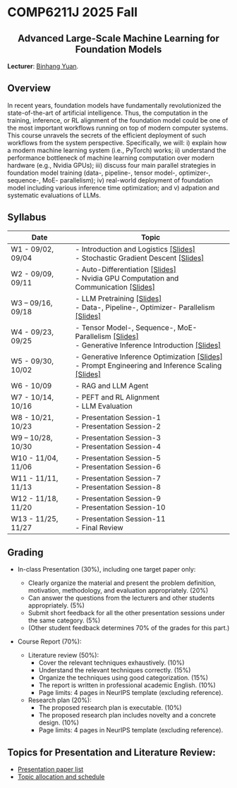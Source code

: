 # COMP6211J 2025 Fall

</div>

<h2 style="text-align: center;"> Advanced Large-Scale Machine Learning for Foundation Models </h2>

**Lecturer**: [Binhang Yuan](https://binhangyuan.github.io/site/). 

## Overview

In recent years, foundation models have fundamentally revolutionized the state-of-the-art of artificial intelligence. Thus, the computation in the training, inference, or RL alignment of the foundation model could be one of the most important workflows running on top of modern computer systems. This course unravels the secrets of the efficient deployment of such workflows from the system perspective. Specifically, we will: i) explain how a modern machine learning system (i.e., PyTorch) works; ii) understand the performance bottleneck of machine learning computation over modern hardware (e.g., Nvidia GPUs); iii) discuss four main parallel strategies in foundation model training (data-, pipeline-, tensor model-, optimizer-, sequence-, MoE- parallelism); iv) real-world deployment of foundation model including various inference time optimization; and v) adpation and systematic evaluations of LLMs.


## Syllabus 

| Date | Topic |
|-----|------|
| W1 - 09/02, 09/04  | - Introduction and Logistics [[Slides]](https://github.com/Relaxed-System-Lab/HKUST-COMP6211J-2025fall/blob/main/slides/Lecture%201%20-%20Introduction%20and%20Logistics.pdf)  <br> - Stochastic Gradient Descent [[Slides]](https://github.com/Relaxed-System-Lab/HKUST-COMP6211J-2025fall/blob/main/slides/Lecture%202%20-%20Stochastic%20Gradient%20Descent.pdf) |
| W2 - 09/09, 09/11  | - Auto-Differentiation [[Slides]](https://github.com/Relaxed-System-Lab/HKUST-COMP6211J-2025fall/blob/main/slides/Lecture%203%20-%20Automatic%20Differentiation.pdf)  <br> -  Nvidia GPU Computation and Communication [[Slides]](https://github.com/Relaxed-System-Lab/HKUST-COMP6211J-2025fall/blob/main/slides/Lecture%204%20-%20Nvidia%20GPU%20Computation%20and%20Communication.pdf) |
| W3 – 09/16, 09/18  | - LLM Pretraining [[Slides]](https://github.com/Relaxed-System-Lab/HKUST-COMP6211J-2025fall/blob/main/slides/Lecture%205%20-%20LLM%20Pretraining.pdf) <br> - Data-, Pipeline-, Optimizer- Parallelism [[Slides]](https://github.com/Relaxed-System-Lab/HKUST-COMP6211J-2025fall/blob/main/slides/Lecture%206%20-%20Data-%20Pipeline-%20Optimizer-%20Parallel%20Training.pdf)|
| W4 - 09/23, 09/25  | - Tensor Model-, Sequence-, MoE- Parallelism [[Slides]](https://github.com/Relaxed-System-Lab/HKUST-COMP6211J-2025fall/blob/main/slides/Lecture%207%20-%20Tensor%20Model-%20MoE-%20Sequence-%20Parallelel%20Training.pdf) <br> - Generative Inference Introduction [[Slides]](https://github.com/Relaxed-System-Lab/HKUST-COMP6211J-2025fall/blob/main/slides/Lecture%208%20-%20Generative%20Inference%20Overview.pdf) |
| W5 - 09/30, 10/02  | - Generative Inference Optimization [[Slides]](https://github.com/Relaxed-System-Lab/HKUST-COMP6211J-2025fall/blob/main/slides/Lecture%209%20-%20Generative%20Inference%20Optimization.pdf)  <br> - Prompt Engineering and Inference Scaling [[Slides]](https://github.com/Relaxed-System-Lab/HKUST-COMP6211J-2025fall/blob/main/slides/Lecture%2010%20-%20Prompt%20Engineering%20and%20Inference%20Scaling.pdf) |
| W6 - 10/09         | - RAG and LLM Agent   |
| W7 - 10/14, 10/16  | - PEFT and RL Alignment <br> - LLM Evaluation | 
| W8 - 10/21, 10/23  | - Presentation Session-1 <br> - Presentation Session-2 |
| W9 – 10/28, 10/30  | - Presentation Session-3 <br> - Presentation Session-4 |
| W10 - 11/04, 11/06 | - Presentation Session-5 <br> - Presentation Session-6 |
| W11 - 11/11, 11/13 | - Presentation Session-7 <br> - Presentation Session-8 |
| W12 - 11/18, 11/20 | - Presentation Session-9 <br> - Presentation Session-10 |
| W13 - 11/25, 11/27 | - Presentation Session-11 <br> - Final Review |

## Grading

- In-class Presentation (30%), including one target paper only:
  - Clearly organize the material and present the problem definition, motivation, methodology, and evaluation appropriately. (20%)
  - Can answer the questions from the lecturers and other students appropriately. (5%)
  - Submit short feedback for all the other presentation sessions under the same category. (5%)
  - (Other student feedback determines 70% of the grades for this part.)

- Course Report (70%):
  - Literature review (50%):
    - Cover the relevant techniques exhaustively. (10%) 
    - Understand the relevant techniques correctly. (15%)
    - Organize the techniques using good categorization. (15%) 
    - The report is written in professional academic English. (10%)
    - Page limits: 4 pages in NeurIPS template (excluding reference). 
  - Research plan (20%):
    - The proposed research plan is executable. (10%)
    - The proposed research plan includes novelty and a concrete design. (10%) 
    - Page limits: 4 pages in NeurIPS template (excluding reference).


## Topics for Presentation and Literature Review:
 - [Presentation paper list](https://github.com/Relaxed-System-Lab/HKUST-COMP6211J-2025fall/blob/main/topics.md)
 - [Topic allocation and schedule](https://github.com/Relaxed-System-Lab/HKUST-COMP6211J-2025fall/blob/main/topics_paper_allocation.md)
